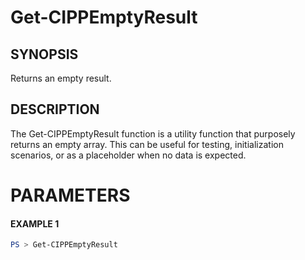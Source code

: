 # Get-CIPPEmptyResult
## SYNOPSIS
Returns an empty result.
## DESCRIPTION
The Get-CIPPEmptyResult function is a utility function that purposely returns an empty array. 
This can be useful for testing, initialization scenarios, or as a placeholder when no data is expected.
# PARAMETERS

#### EXAMPLE 1
```powershell
PS > Get-CIPPEmptyResult
```

